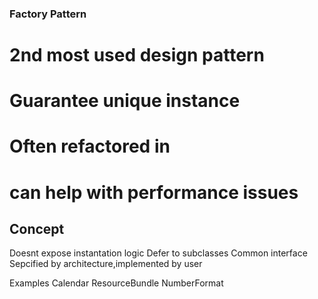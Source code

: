 ### Factory Pattern

 # 2nd most used design pattern
 # Guarantee unique instance
 # Often refactored in
 # can help with performance issues
 
  
## Concept
 
 Doesnt expose instantation logic
 Defer to subclasses
 Common interface
 Sepcified by architecture,implemented by user

 Examples
 Calendar
 ResourceBundle
 NumberFormat